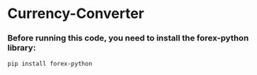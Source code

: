 # Currency-Converter

### Before running this code, you need to install the forex-python library:

```
pip install forex-python
```
